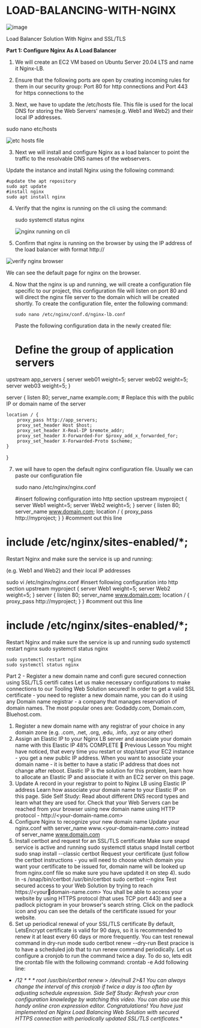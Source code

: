 # LOAD-BALANCING-WITH-NGINX

![image](https://github.com/user-attachments/assets/d5c0b8ee-4983-480d-a17e-6d588ab6a8c7)

Load Balancer Solution With Nginx and SSL/TLS


**Part 1: Configure Nginx As A Load Balancer**


1. We will create an EC2 VM based on Ubuntu Server 20.04 LTS and name it Nginx-LB.

2. Ensure that the following ports are open by creating incoming rules for them in our security group: Port 80 for http connections and Port 443 for https connections to the 




3. Next, we have to update the /etc/hosts file. This file is used for the local DNS for storing the Web Servers' names(e.g. Web1 and Web2) and their local IP addresses.

  sudo nano etc/hosts

 

 ![etc hosts file](https://github.com/user-attachments/assets/e66258f7-d114-4c0b-946e-9cddb9411cc8)


3. Next we will install and configure Nginx as a load balancer to point the traffic to the resolvable DNS names of the webservers.
 
 Update the instance and install Nginx using the following command: 

    #update the apt repository
    sudo apt update
    #install nginx
    sudo apt install nginx

4. Verify that the nginx is running on the cli using the command:

    sudo systemctl status nginx

   ![nginx running on cli](https://github.com/user-attachments/assets/fd0ddad2-4592-4e1c-80fd-be35505f2aa6)

5. Confirm that nginx is running on the browser by using the IP address of the load balancer with format http://<public-ip-add>

![verify nginx browser](https://github.com/user-attachments/assets/891972b3-a870-4951-bb2b-ed20cf958933)

 We can see the default page for nginx on the browser.      

4. Now that the nginx is up and running, we will create a configuration file specific to our project, this configuration file will listen on port 80 and will direct the nginx file server to the domain which will be created shortly.
   To create the configuration file, enter the following command:

       sudo nano /etc/nginx/conf.d/nginx-lb.conf

   Paste the following configuration data in the newly created file:




      # Define the group of application servers
upstream app_servers {
    server web01 weight=5;
    server web02 weight=5;
    server web03 weight=5;
}

server {
    listen 80;
    server_name example.com; # Replace this with the public IP or domain name of the server

    location / {
        proxy_pass http://app_servers;
        proxy_set_header Host $host;
        proxy_set_header X-Real-IP $remote_addr;
        proxy_set_header X-Forwarded-For $proxy_add_x_forwarded_for;
        proxy_set_header X-Forwarded-Proto $scheme;
    }
}




   
   

7. we will have to open the default nginx configuration file. Usually we can paste our configuration file


   sudo nano /etc/nginx/nginx.conf





    #insert following configuration into http section
    upstream myproject {
    server Web1 weight=5;
    server Web2 weight=5;
    }
server {
listen 80;
server_name www.domain.com;
location / {
proxy_pass http://myproject;
}
}
#comment out this line
# include /etc/nginx/sites-enabled/*;

Restart Nginx and make sure the service is up and running:


(e.g. Web1 and Web2) and their local IP addresses

sudo vi /etc/nginx/nginx.conf
#insert following configuration into http section
upstream myproject {
server Web1 weight=5;
server Web2 weight=5;
}
server {
listen 80;
server_name www.domain.com;
location / {
proxy_pass http://myproject;
}
}
#comment out this line
# include /etc/nginx/sites-enabled/*;


Restart Nginx and make sure the service is up and running
sudo systemctl restart nginx
sudo systemctl status nginx


    sudo systemctl restart nginx
    sudo systemctl status nginx



Part 2 - Register a new domain name and confi gure secured
connection using SSL/TLS certifi cates
Let us make necessary configurations to make connections to our Tooling
Web Solution secured!
In order to get a valid SSL certificate - you need to register a new domain
name, you can do it using any Domain name registrar - a company that
manages reservation of domain names. The most popular ones
are: Godaddy.com, Domain.com, Bluehost.com.
1. Register a new domain name with any registrar of your choice in any
domain zone (e.g. .com, .net, .org, .edu, .info, .xyz or any other)
2. Assign an Elastic IP to your Nginx LB server and associate your
domain name with this Elastic IP
48% COMPLETE
 Previous Lesson
You might have noticed, that every time you restart or stop/start your EC2
instance - you get a new public IP address. When you want to associate
your domain name - it is better to have a static IP address that does not
change after reboot. Elastic IP is the solution for this problem, learn how to
allocate an Elastic IP and associate it with an EC2 server on this page.
3. Update A record in your registrar to point to Nginx LB using Elastic IP
address
Learn how associate your domain name to your Elastic IP on this page.
Side Self Study: Read about different DNS record types and learn what
they are used for.
Check that your Web Servers can be reached from your browser using new
domain name using HTTP protocol - http://<your-domain-name.com>
4. Configure Nginx to recognize your new domain name
Update your nginx.conf with server_name www.<your-domain-name.com> instead
of server_name www.domain.com
5. Install certbot and request for an SSL/TLS certificate
Make sure snapd service is active and running
sudo systemctl status snapd
Install certbot
sudo snap install --classic certbot
Request your certificate (just follow the certbot instructions - you will need
to choose which domain you want your certificate to be issued for, domain
name will be looked up from nginx.conf file so make sure you have updated
it on step 4).
sudo ln -s /snap/bin/certbot /usr/bin/certbot
sudo certbot --nginx
Test secured access to your Web Solution by trying to reach https://<your￾domain-name.com>
You shall be able to access your website by using HTTPS protocol (that
uses TCP port 443) and see a padlock pictogram in your browser's search
string. Click on the padlock icon and you can see the details of the
certificate issued for your website.
6. Set up periodical renewal of your SSL/TLS certificate
By default, LetsEncrypt certificate is valid for 90 days, so it is
recommended to renew it at least every 60 days or more frequently.
You can test renewal command in dry-run mode
sudo certbot renew --dry-run
Best pracice is to have a scheduled job that to run renew command
periodically. Let us configure a cronjob to run the command twice a day.
To do so, lets edit the crontab file with the following command:
crontab -e
Add following line:
* */12 * * * root /usr/bin/certbot renew > /dev/null 2>&1
You can always change the interval of this cronjob if twice a day is too
often by adjusting schedule expression.
Side Self Study: Refresh your cron configuration knowledge by
watching this video.
You can also use this handy online cron expression editor.
Congratulations!
You have just implemented an Nginx Load Balancing Web Solution with
secured HTTPS connection with periodically updated SSL/TLS certificates.**


